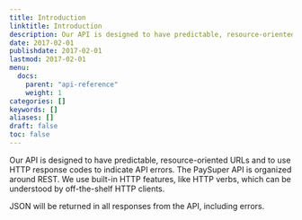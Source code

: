 ```yaml
---
title: Introduction
linktitle: Introduction
description: Our API is designed to have predictable, resource-oriented URLs and to use HTTP response codes to indicate API errors.
date: 2017-02-01
publishdate: 2017-02-01
lastmod: 2017-02-01
menu:
  docs:
    parent: "api-reference"
    weight: 1
categories: []
keywords: []
aliases: []
draft: false
toc: false
---
```


Our API is designed to have predictable, resource-oriented URLs and to use HTTP response codes to indicate API errors. The PaySuper API is organized around REST. We use built-in HTTP features, like HTTP verbs, which can be understood by off-the-shelf HTTP clients.

JSON will be returned in all responses from the API, including errors.
